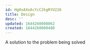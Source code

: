 ```yaml
---
id: HgHxAXoAcYcC2kgRYU226
title: Design
desc: ''
updated: 1644260008062
created: 1644260000480
---
```


A solution to the problem being solved